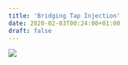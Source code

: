 ```yaml
---
title: 'Bridging Tap Injection'
date: 2020-02-03T00:24:00+01:00
draft: false
---
```


[![](https://1.bp.blogspot.com/-zVz9MruIAs8/XjdaLpVRibI/AAAAAAAAwF4/9CP5YVA7pdoYW3RAfzeG_cVEnZYzagdbQCLcBGAsYHQ/s640/rate00002%2B6.24.22%2BPM%2B2-2-2020%2B.png)](https://1.bp.blogspot.com/-zVz9MruIAs8/XjdaLpVRibI/AAAAAAAAwF4/9CP5YVA7pdoYW3RAfzeG_cVEnZYzagdbQCLcBGAsYHQ/s1600/rate00002%2B6.24.22%2BPM%2B2-2-2020%2B.png)